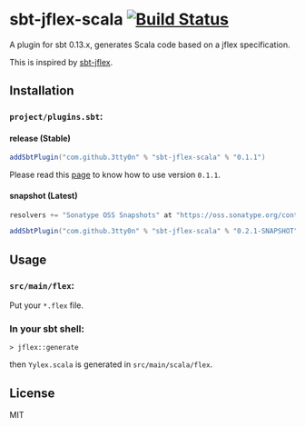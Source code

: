 # sbt-jflex-scala [![Build Status](https://travis-ci.org/3tty0n/sbt-jflex-scala.svg?branch=master)](https://travis-ci.org/3tty0n/sbt-jflex-scala)

A plugin for sbt 0.13.x, generates Scala code based on a jflex specification.

This is inspired by [sbt-jflex](https://github.com/dlwh/sbt-jflex).

## Installation

### `project/plugins.sbt`:


#### __release__ (Stable)

```scala
addSbtPlugin("com.github.3tty0n" % "sbt-jflex-scala" % "0.1.1")
```

Please read this [page](https://github.com/3tty0n/sbt-jflex-scala/tree/5fe2ae6d2103ca212fc09e57c07250eb735a8df0) to know how to use version `0.1.1`.

#### __snapshot__ (Latest)

```scala
resolvers += "Sonatype OSS Snapshots" at "https://oss.sonatype.org/content/repositories/snapshots"

addSbtPlugin("com.github.3tty0n" % "sbt-jflex-scala" % "0.2.1-SNAPSHOT")
```


## Usage

### `src/main/flex`:

Put your `*.flex` file.

### In your sbt shell:

```
> jflex::generate
```

then `Yylex.scala` is generated in `src/main/scala/flex`.

## License

MIT
